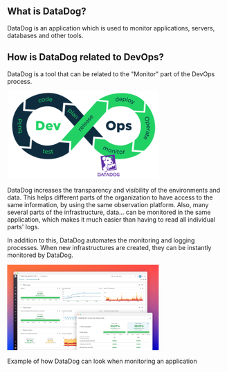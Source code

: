 
## What is DataDog? 

DataDog is an application which is used to monitor applications, servers, databases and other tools. 

## How is DataDog related to DevOps? 

DataDog is a tool that can be related to the "Monitor" part of the DevOps process.

<img src="https://github.com/andrebrogard/katacoda-scenarios/blob/main/datadog-tutorial/devops_process.png" alt="Devops_Process" width="350px" />


DataDog increases the transparency and visibility of the environments and data. This helps different parts of the organization to have access to the same information, by using the same observation platform. Also, many several parts of the infrastructure, data... can  be monitored in the same application, which makes it much easier than having to read all individual parts' logs. 

In addition to this, DataDog automates the monitoring and logging processes. When new infrastructures are created, they can be instantly monitored by DataDog. 

<img src="https://github.com/andrebrogard/katacoda-scenarios/blob/main/datadog-tutorial/example.jpeg" alt="Example" width="350px" />


Example of how DataDog can look when monitoring an application
